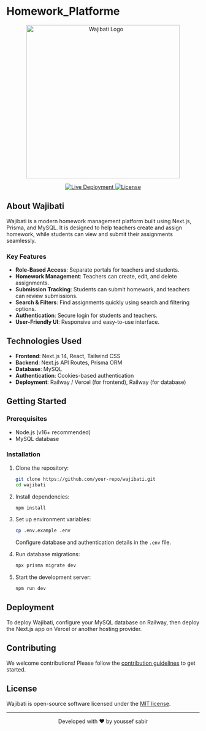 ﻿# Homework_Platforme

 <p align="center">
  <a href="#" target="_blank">
    <img src="https://github.com/user-attachments/assets/a41be0a5-b8d2-41ad-9675-7a6f62788d39" width="400" alt="Wajibati Logo">
  </a>
</p>

<p align="center">
  <a href="https://your-deployment-link.com">
    <img src="https://img.shields.io/badge/deployed-live-success" alt="Live Deployment">
  </a>
  <a href="https://opensource.org/licenses/MIT">
    <img src="https://img.shields.io/badge/license-MIT-blue.svg" alt="License">
  </a>
</p>

## About Wajibati

Wajibati is a modern homework management platform built using Next.js, Prisma, and MySQL. It is designed to help teachers create and assign homework, while students can view and submit their assignments seamlessly.

### Key Features
- **Role-Based Access**: Separate portals for teachers and students.
- **Homework Management**: Teachers can create, edit, and delete assignments.
- **Submission Tracking**: Students can submit homework, and teachers can review submissions.
- **Search & Filters**: Find assignments quickly using search and filtering options.
- **Authentication**: Secure login for students and teachers.
- **User-Friendly UI**: Responsive and easy-to-use interface.

## Technologies Used
- **Frontend**: Next.js 14, React, Tailwind CSS
- **Backend**: Next.js API Routes, Prisma ORM
- **Database**: MySQL
- **Authentication**: Cookies-based authentication
- **Deployment**: Railway / Vercel (for frontend), Railway (for database)

## Getting Started

### Prerequisites
- Node.js (v16+ recommended)
- MySQL database

### Installation
1. Clone the repository:
   ```sh
   git clone https://github.com/your-repo/wajibati.git
   cd wajibati
   ```
2. Install dependencies:
   ```sh
   npm install
   ```
3. Set up environment variables:
   ```sh
   cp .env.example .env
   ```
   Configure database and authentication details in the `.env` file.

4. Run database migrations:
   ```sh
   npx prisma migrate dev
   ```
5. Start the development server:
   ```sh
   npm run dev
   ```

## Deployment
To deploy Wajibati, configure your MySQL database on Railway, then deploy the Next.js app on Vercel or another hosting provider.

## Contributing
We welcome contributions! Please follow the [contribution guidelines](CONTRIBUTING.md) to get started.

## License
Wajibati is open-source software licensed under the [MIT license](https://opensource.org/licenses/MIT).

---

<p align="center">Developed with ❤️ by youssef sabir</p>


